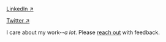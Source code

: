 [LinkedIn ↗](https://www.linkedin.com/in/giovanni-assad/)

[Twitter ↗](https://x.com/giovabattelli)

I care about my work--*a lot*. Please [reach out](https://giovabattelli.com) with feedback.
